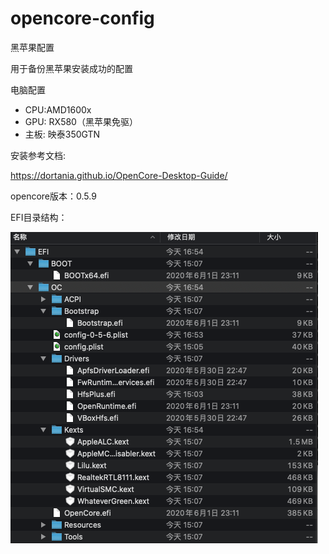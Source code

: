 # opencore-config
黑苹果配置

用于备份黑苹果安装成功的配置

电脑配置
- CPU:AMD1600x
- GPU: RX580（黑苹果免驱）
- 主板: 映泰350GTN

安装参考文档:

https://dortania.github.io/OpenCore-Desktop-Guide/


opencore版本：0.5.9

EFI目录结构：

![](img/Xnip-0-5-9.png)
